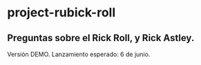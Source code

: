 # project-rubick-roll

## Preguntas sobre el Rick Roll, y Rick Astley.
Versión DEMO.
Lanzamiento esperado: 6 de junio.
